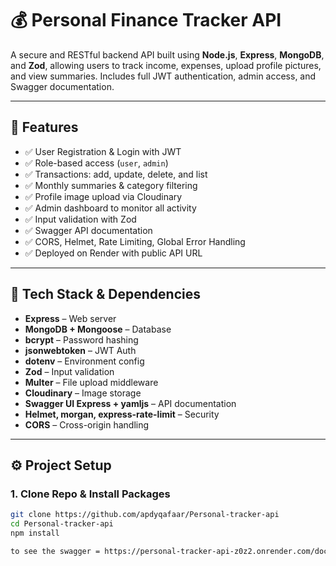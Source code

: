# 💰 Personal Finance Tracker API

A secure and RESTful backend API built using **Node.js**, **Express**, **MongoDB**, and **Zod**, allowing users to track income, expenses, upload profile pictures, and view summaries. Includes full JWT authentication, admin access, and Swagger documentation.

---

## 🔧 Features

- ✅ User Registration & Login with JWT
- ✅ Role-based access (`user`, `admin`)
- ✅ Transactions: add, update, delete, and list
- ✅ Monthly summaries & category filtering
- ✅ Profile image upload via Cloudinary
- ✅ Admin dashboard to monitor all activity
- ✅ Input validation with Zod
- ✅ Swagger API documentation
- ✅ CORS, Helmet, Rate Limiting, Global Error Handling
- ✅ Deployed on Render with public API URL

---

## 🧩 Tech Stack & Dependencies

- **Express** – Web server
- **MongoDB + Mongoose** – Database
- **bcrypt** – Password hashing
- **jsonwebtoken** – JWT Auth
- **dotenv** – Environment config
- **Zod** – Input validation
- **Multer** – File upload middleware
- **Cloudinary** – Image storage
- **Swagger UI Express + yamljs** – API documentation
- **Helmet, morgan, express-rate-limit** – Security
- **CORS** – Cross-origin handling

---

## ⚙️ Project Setup

### 1. Clone Repo & Install Packages

```bash
git clone https://github.com/apdyqafaar/Personal-tracker-api
cd Personal-tracker-api
npm install

to see the swagger = https://personal-tracker-api-z0z2.onrender.com/docs/
